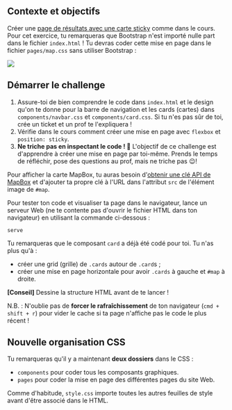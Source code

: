 ## Contexte et objectifs

Créer une [page de résultats avec une carte sticky](https://lewagon.github.io/layouts-demo/flexbox-grid-layout.html) comme dans le cours. Pour cet exercice, tu remarqueras que Bootstrap n'est importé nulle part dans le fichier `index.html` ! Tu devras coder cette mise en page dans le fichier `pages/map.css` sans utiliser Bootstrap :

![](https://raw.githubusercontent.com/lewagon/fullstack-images/master/frontend/map-example.png)

## Démarrer le challenge

1. Assure-toi de bien comprendre le code dans `index.html` et le design qu'on te donne pour la barre de navigation et les cards (cartes) dans `components/navbar.css` et `components/card.css`. Si tu n'es pas sûr de toi, crée un ticket et un prof te l'expliquera !
2. Vérifie dans le cours comment créer une mise en page avec `flexbox` et `position: sticky`.
3. **Ne triche pas en inspectant le code ! 🔎** L'objectif de ce challenge est d'apprendre à créer une mise en page par toi-même. Prends le temps de réfléchir, pose des questions au prof, mais ne triche pas 😉!

Pour afficher la carte MapBox, tu auras besoin d'[obtenir une clé API de MapBox](https://www.mapbox.com/account/access-tokens/) et d'ajouter ta propre clé à l'URL dans l'attribut `src` de l'élément image de `#map`.

Pour tester ton code et visualiser ta page dans le navigateur, lance un serveur Web (ne te contente pas d'ouvrir le fichier HTML dans ton navigateur) en utilisant la commande ci-dessous :

```
serve
```

Tu remarqueras que le composant `card` a déjà été codé pour toi. Tu n'as plus qu'à :

- créer une grid (grille) de `.cards` autour de `.card`s ;
- créer une mise en page horizontale pour avoir `.cards` à gauche et `#map` à droite.

**[Conseil]** Dessine la structure HTML avant de te lancer !

N.B. : N'oublie pas de **forcer le rafraîchissement** de ton navigateur (`cmd + shift + r`) pour vider le cache si ta page n'affiche pas le code le plus récent !

## Nouvelle organisation CSS

Tu remarqueras qu'il y a maintenant **deux dossiers** dans le CSS :

- `components` pour coder tous les composants graphiques.
- `pages` pour coder la mise en page des différentes pages du site Web.

Comme d'habitude, `style.css` importe toutes les autres feuilles de style avant d'être associé dans le HTML.

